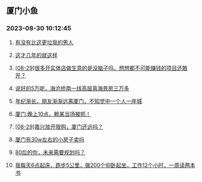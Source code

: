 ## 厦门小鱼 
### 2023-08-30 10:12:45

1. [有没有比这更垃圾的男人](http://bbs.xmfish.com/read-htm-tid-18062503.html)

2. [这才几年的就这样](http://bbs.xmfish.com/read-htm-tid-18062419.html)

3. [[08-29]很多开实体店做生意的是没脑子吗，想想都不可能赚钱的项目还敢开？](http://bbs.xmfish.com/read-htm-tid-18062531.html)

4. [说好的5万呢，海沧桥南一线高层真海景房三万多](http://bbs.xmfish.com/read-htm-tid-18062557.html)

5. [年纪渐长，朋友渐渐远离厦门，不知觉中一个人一座城](http://bbs.xmfish.com/read-htm-tid-18062490.html)

6. [厦门:晚上10点，赖某当场被抓！](http://bbs.xmfish.com/read-htm-tid-18062613.html)

7. [[08-29]嘉兴放开限购，厦门还远吗？](http://bbs.xmfish.com/read-htm-tid-18062668.html)

8. [厦门有30w左右的小房子卖吗](http://bbs.xmfish.com/read-htm-tid-18062626.html)

9. [80后的你，未来需要规划吗？](http://bbs.xmfish.com/read-htm-tid-18062538.html)

10. [我每天6点起床，跑步5公里，做200个仰卧起坐，工作12个小时，一周读两本书](http://bbs.xmfish.com/read-htm-tid-18062593.html)

